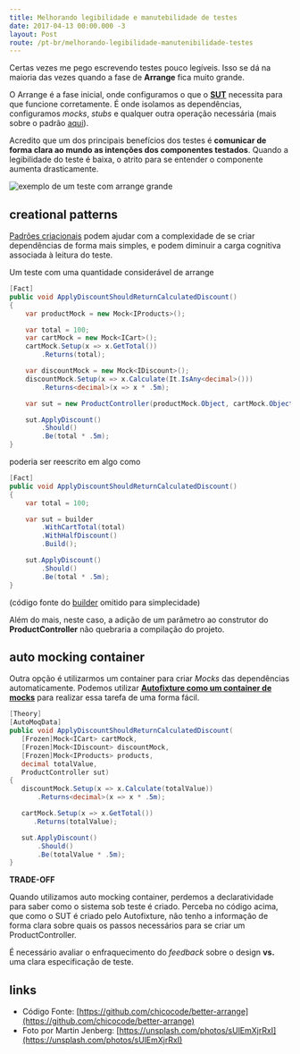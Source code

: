 ```yaml
---
title: Melhorando legibilidade e manutebilidade de testes
date: 2017-04-13 00:00.000 -3
layout: Post
route: /pt-br/melhorando-legibilidade-manutenibilidade-testes
---
```


Certas vezes me pego escrevendo testes pouco legíveis. Isso se dá na maioria das vezes quando a fase de **Arrange** fica muito grande.

O Arrange é a fase inicial, onde configuramos o que o [**SUT**](https://en.wikipedia.org/wiki/System_under_test) necessita para que funcione corretamente. É onde isolamos as dependências, configuramos _mocks_, _stubs_ e qualquer outra operação necessária (mais sobre o padrão [aqui](https://www.lambda3.com.br/2010/08/testando-com-aaa-arrange-act-assert/)).

Acredito que um dos principais benefícios dos testes é **comunicar de forma clara ao mundo as intenções dos componentes testados**. Quando a legibilidade do teste é baixa, o atrito para se entender o componente aumenta drasticamente.

![exemplo de um teste com arrange grande](/assets/{}.png)

## creational patterns

[Padrões criacionais](https://en.wikipedia.org/wiki/Creational_pattern) podem ajudar com a complexidade de se criar dependências de forma mais simples, e podem diminuir a carga cognitiva associada à leitura do teste.

Um teste com uma quantidade considerável de arrange
``` cs
[Fact]
public void ApplyDiscountShouldReturnCalculatedDiscount()
{
    var productMock = new Mock<IProducts>();

    var total = 100;
    var cartMock = new Mock<ICart>();
    cartMock.Setup(x => x.GetTotal())
        .Returns(total);

    var discountMock = new Mock<IDiscount>();
    discountMock.Setup(x => x.Calculate(It.IsAny<decimal>()))
        .Returns<decimal>(x => x * .5m);

    var sut = new ProductController(productMock.Object, cartMock.Object, discountMock.Object);

    sut.ApplyDiscount()
        .Should()
        .Be(total * .5m);
}
```

poderia ser reescrito em algo como
``` cs
[Fact]
public void ApplyDiscountShouldReturnCalculatedDiscount()
{
    var total = 100;

    var sut = builder
        .WithCartTotal(total)
        .WithHalfDiscount()
        .Build();

    sut.ApplyDiscount()
        .Should()
        .Be(total * .5m);
}
```
(código fonte do [builder](https://github.com/chicocode/better-arrange/blob/builder-pattern/Test/Builder/ProductControllerBuilder.cs) omitido para simplecidade)

Além do mais, neste caso, a adição de um parâmetro ao construtor do **ProductController** não quebraria a compilação do projeto.

## auto mocking container

Outra opção é utilizarmos um container para criar _Mocks_ das dependências automaticamente. Podemos utilizar [**Autofixture como um container de mocks**](http://blog.ploeh.dk/2010/08/19/AutoFixtureasanauto-mockingcontainer/) para realizar essa tarefa de uma forma fácil.
``` cs
[Theory]
[AutoMoqData]
public void ApplyDiscountShouldReturnCalculatedDiscount(
   [Frozen]Mock<ICart> cartMock,
   [Frozen]Mock<IDiscount> discountMock,
   [Frozen]Mock<IProducts> products,
   decimal totalValue,
   ProductController sut)
{
   discountMock.Setup(x => x.Calculate(totalValue))
       .Returns<decimal>(x => x * .5m);

   cartMock.Setup(x => x.GetTotal())
      .Returns(totalValue);

   sut.ApplyDiscount()
       .Should()
       .Be(totalValue * .5m);
}
```

<div class="tip">
  <strong>TRADE-OFF</strong>
  <p>
    Quando utilizamos auto mocking container, perdemos a declaratividade para saber como o sistema  sob teste é criado. Perceba no código acima, que como o SUT é criado pelo Autofixture, não tenho a informação de forma clara sobre quais os passos necessários para se criar um ProductController.
  </p>
  <p>
    É necessário avaliar o enfraquecimento do <i>feedback</i> sobre o design <b>vs.</b> uma clara especificação de teste.
  </p>
</div>

## links
* Código Fonte: [https://github.com/chicocode/better-arrange](https://github.com/chicocode/better-arrange)
* Foto por Martin Jenberg: [https://unsplash.com/photos/sUlEmXjrRxI](https://unsplash.com/photos/sUlEmXjrRxI)
